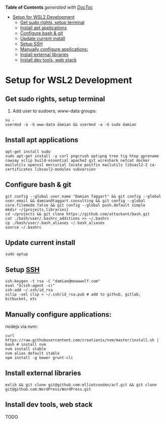 <!-- START doctoc generated TOC please keep comment here to allow auto update -->
<!-- DON'T EDIT THIS SECTION, INSTEAD RE-RUN doctoc TO UPDATE -->
**Table of Contents**  *generated with [DocToc](https://github.com/thlorenz/doctoc)*

- [Setup for WSL2 Development](#setup-for-wsl2-development)
  - [Get sudo rights, setup terminal](#get-sudo-rights-setup-terminal)
  - [Install apt applications](#install-apt-applications)
  - [Configure bash & git](#configure-bash--git)
  - [Update current install](#update-current-install)
  - [Setup SSH](#setup-ssh)
  - [Manually configure applications:](#manually-configure-applications)
  - [Install external libraries](#install-external-libraries)
  - [Install dev tools, web stack](#install-dev-tools-web-stack)

<!-- END doctoc generated TOC please keep comment here to allow auto update -->



# Setup for WSL2 Development

## Get sudo rights, setup terminal
1. Add user to sudoers, www-data groups:
```
su -
usermod -a -G www-data damian && usermod -a -G sudo damian
```

## Install apt applications
```
apt-get install sudo
sudo apt-get install -y curl pngcrush optipng tree tig htop gprename cowsay xclip build-essential apache2 git wireshark netcat docker mailutils openssl mercurial locate postfix mailutils libsasl2-2 ca-certificates libsasl2-modules subversion
```

## Configure bash & git
```
git config --global user.name "Damian Taggart" && git config --global user.email && damian@taggart.consulting && git config --global core.filemode false && git config --global push.default simple
mkdir ~/{projects,libraries}
cd ~/projects && git clone https://github.com/attackant/bash.git
cat ./bash/user/.bashrc_additions >> ~/.bashrc
cp ./bash/user/.bash_aliases ~/.bash_aliases
source ~/.bashrc
```
## Update current install
`sudo aptup`

## Setup [SSH](https://help.github.com/articles/generating-ssh-keys/)
```
ssh-keygen -t rsa -C "damian@meowwolf.com"
eval "$(ssh-agent -s)"
ssh-add ~/.ssh/id_rsa
xclip -sel clip < ~/.ssh/id_rsa.pub # add to github, gitlab, bitbucket, etc
```
## Manually configure applications:
nodejs via nvm:
```
curl https://raw.githubusercontent.com/creationix/nvm/master/install.sh | bash # install nvm
nvm install stable
nvm alias default stable
npm install -g bower grunt-cli
```

## Install external libraries
```
exlib && git clone git@github.com:elliotcondon/acf.git && git clone git@github.com:WordPress/WordPress.git
```

## Install dev tools, web stack
TODO